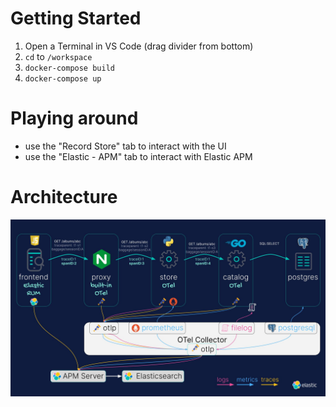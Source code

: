 # Getting Started

1. Open a Terminal in VS Code (drag divider from bottom)
2. `cd` to `/workspace`
3. `docker-compose build`
4. `docker-compose up`

# Playing around

* use the "Record Store" tab to interact with the UI
* use the "Elastic - APM" tab to interact with Elastic APM

# Architecture

![arch](docs/arch.jpg)
